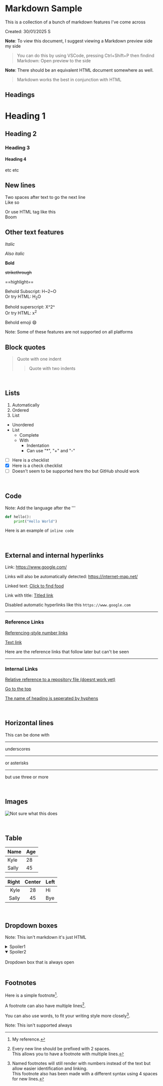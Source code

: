 # Markdown Sample

This is a collection of a bunch of markdown features I've come across 

Created: 30/01/2025
S

**Note**: To view this document, I suggest viewing a Markdown preview side my side  
>You can do this by using VSCode, pressing Ctrl+Shift+P then findind Markdown: Open preview to the side

**Note**: There should be an equivalent HTML document somewhere as well.  
>Markdown works the best in conjunction with HTML

## Headings
# Heading 1
## Heading 2
### Heading 3
#### Heading 4
etc etc

## New lines
Two spaces after text to go the next line  
Like so

Or use HTML tag like this <br>
Boom


## Other text features

*Italic*

_Also italic_

**Bold**

~~strikethrough~~

==highlight==

Behold Subscript: H~2~O  
Or try HTML: H<sub>2</sub>O

Behold superscript: X^2^  
Or try HTML: x<sup>2</sup>

Behold emoji :smile:

Note: Some of these features are not supported on all platforms

## Block quotes
>Quote with one indent
>> Quote with two indents  

<br>

## Lists

1. Automatically   
1. Ordered 
1. List

+ Unordered
+ List
    + Complete
    + With 
        + Indentation
        - Can use "*", "+" and "-"
        

- [ ] Here is a checklist
- [x] Here is a check checklist
- [ ] Doesn't seem to be supported here tho but GitHub should work

<br>

## Code 

Note: Add the language after the '''


```python
def hello():
    print("Hello World")

```
Here is an example of `inline code`

<br>

## External and internal hyperlinks

Link: <https://www.google.com/>

Links will also be automatically detected: https://internet-map.net/

Linked text: [Click to find food](https://www.supercook.com/#/desktop)

Link with title: [Titled link](https://www.google.com "Google's Homepage")

Disabled automatic hyperlinks like this `https://www.google.com `

---

### Reference Links

[Referencing-style number links][1]

[Text link][Code]

Here are the reference links that follow later but can't be seen 

[1]: https://www.hanbonforge.com/

[Code]: https://nuclearsecrecy.com/nukemap/

---

### Internal Links

[Relative reference to a repository file (doesnt work yet)](../blob/master/LICENSE)

[Go to the top](#headings)

[The name of heading is seperated by hyphens](#external-and-internal-hyperlinks)

<br>

## Horizontal lines  

This can be done with 
___
underscores
***
or asterisks
******
but use three or more

<br>

## Images

![Not sure what this does](image.png)

<br>

## Table


| Name  | Age |
| ----- | ----|
| Kyle  | 28  |
| Sally | 45  |

| Right | Center | Left |
| ----: | :----: | :--- |
| Kyle  | 28     | Hi   |
| Sally | 45     | Bye  |

<br>

## Dropdown boxes
Note: This isn't markdown it's just HTML
<details>
<summary>Spoiler1</summary>
    Bunch of hidden text inside dropdown box
</details>

<details open>
<summary>Spoiler2</summary>
<br>
    Dropdown box that is always open
</details>

<br>

## Footnotes

Here is a simple footnote[^1].

A footnote can also have multiple lines[^2].  

You can also use words, to fit your writing style more closely[^note].

[^1]: My reference.
[^2]: Every new line should be prefixed with 2 spaces.  
  This allows you to have a footnote with multiple lines.
[^note]:
    Named footnotes will still render with numbers instead of the text but allow easier identification and linking.  
    This footnote also has been made with a different syntax using 4 spaces for new lines.

Note: This isn't supported always



